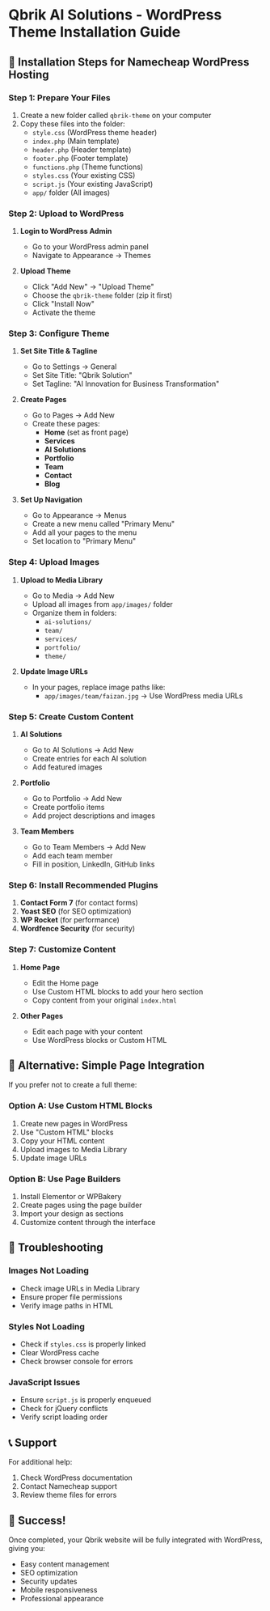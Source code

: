 # Qbrik AI Solutions - WordPress Theme Installation Guide

## 🚀 **Installation Steps for Namecheap WordPress Hosting**

### **Step 1: Prepare Your Files**
1. Create a new folder called `qbrik-theme` on your computer
2. Copy these files into the folder:
   - `style.css` (WordPress theme header)
   - `index.php` (Main template)
   - `header.php` (Header template)
   - `footer.php` (Footer template)
   - `functions.php` (Theme functions)
   - `styles.css` (Your existing CSS)
   - `script.js` (Your existing JavaScript)
   - `app/` folder (All images)

### **Step 2: Upload to WordPress**
1. **Login to WordPress Admin**
   - Go to your WordPress admin panel
   - Navigate to Appearance → Themes

2. **Upload Theme**
   - Click "Add New" → "Upload Theme"
   - Choose the `qbrik-theme` folder (zip it first)
   - Click "Install Now"
   - Activate the theme

### **Step 3: Configure Theme**
1. **Set Site Title & Tagline**
   - Go to Settings → General
   - Set Site Title: "Qbrik Solution"
   - Set Tagline: "AI Innovation for Business Transformation"

2. **Create Pages**
   - Go to Pages → Add New
   - Create these pages:
     - **Home** (set as front page)
     - **Services**
     - **AI Solutions**
     - **Portfolio**
     - **Team**
     - **Contact**
     - **Blog**

3. **Set Up Navigation**
   - Go to Appearance → Menus
   - Create a new menu called "Primary Menu"
   - Add all your pages to the menu
   - Set location to "Primary Menu"

### **Step 4: Upload Images**
1. **Upload to Media Library**
   - Go to Media → Add New
   - Upload all images from `app/images/` folder
   - Organize them in folders:
     - `ai-solutions/`
     - `team/`
     - `services/`
     - `portfolio/`
     - `theme/`

2. **Update Image URLs**
   - In your pages, replace image paths like:
     - `app/images/team/faizan.jpg` → Use WordPress media URLs

### **Step 5: Create Custom Content**
1. **AI Solutions**
   - Go to AI Solutions → Add New
   - Create entries for each AI solution
   - Add featured images

2. **Portfolio**
   - Go to Portfolio → Add New
   - Create portfolio items
   - Add project descriptions and images

3. **Team Members**
   - Go to Team Members → Add New
   - Add each team member
   - Fill in position, LinkedIn, GitHub links

### **Step 6: Install Recommended Plugins**
1. **Contact Form 7** (for contact forms)
2. **Yoast SEO** (for SEO optimization)
3. **WP Rocket** (for performance)
4. **Wordfence Security** (for security)

### **Step 7: Customize Content**
1. **Home Page**
   - Edit the Home page
   - Use Custom HTML blocks to add your hero section
   - Copy content from your original `index.html`

2. **Other Pages**
   - Edit each page with your content
   - Use WordPress blocks or Custom HTML

## 🎯 **Alternative: Simple Page Integration**

If you prefer not to create a full theme:

### **Option A: Use Custom HTML Blocks**
1. Create new pages in WordPress
2. Use "Custom HTML" blocks
3. Copy your HTML content
4. Upload images to Media Library
5. Update image URLs

### **Option B: Use Page Builders**
1. Install Elementor or WPBakery
2. Create pages using the page builder
3. Import your design as sections
4. Customize content through the interface

## 🔧 **Troubleshooting**

### **Images Not Loading**
- Check image URLs in Media Library
- Ensure proper file permissions
- Verify image paths in HTML

### **Styles Not Loading**
- Check if `styles.css` is properly linked
- Clear WordPress cache
- Check browser console for errors

### **JavaScript Issues**
- Ensure `script.js` is properly enqueued
- Check for jQuery conflicts
- Verify script loading order

## 📞 **Support**

For additional help:
1. Check WordPress documentation
2. Contact Namecheap support
3. Review theme files for errors

## 🎉 **Success!**

Once completed, your Qbrik website will be fully integrated with WordPress, giving you:
- Easy content management
- SEO optimization
- Security updates
- Mobile responsiveness
- Professional appearance 